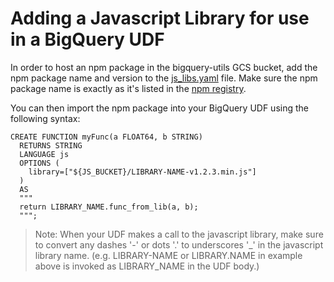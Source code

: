 # Adding a Javascript Library for use in a BigQuery UDF

In order to host an npm package in the bigquery-utils GCS bucket, add the npm package name and version
to the [js_libs.yaml](js_libs.yaml) file. Make sure the npm package name is exactly as it's listed
in the [npm registry](https://www.npmjs.com/).
 
You can then import the npm package into your BigQuery UDF using the following syntax: 
```
CREATE FUNCTION myFunc(a FLOAT64, b STRING)
  RETURNS STRING
  LANGUAGE js
  OPTIONS ( 
    library=["${JS_BUCKET}/LIBRARY-NAME-v1.2.3.min.js"] 
  )
  AS 
  """
  return LIBRARY_NAME.func_from_lib(a, b);
  """;
  ```

> Note: When your UDF makes a call to the javascript library,
> make sure to convert any dashes '-' or dots '.' to underscores '_' in the javascript 
> library name. (e.g. LIBRARY-NAME or LIBRARY.NAME in example above is invoked as LIBRARY_NAME
> in the UDF body.)
